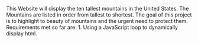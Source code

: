 This Website will display the ten tallest mountains in the United States. The Mountains are listed in order from tallest to shortest. The goal of this project is to highlight to beauty of mountains and the urgent need to protect them.  
Requirements met so far are: 
     1. Using a JavaScript loop to dynamically display html.
